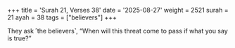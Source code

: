 +++
title = 'Surah 21, Verses 38'
date = '2025-08-27'
weight = 2521
surah = 21
ayah = 38
tags = ["believers"]
+++

They ask ˹the believers˺, “When will this threat come to pass if what you say is true?”
